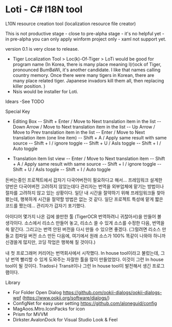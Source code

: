 #  Loti - C# I18N tool
L10N resource creation tool (localization resource file creator)

This is not productive stage - close to pre-alpha stage - it's no helpful yet - in pre-alpha you can only apply winform project only - xaml not support yet.

version 0.1 is very close to release.

- Tiger Localization Tool > Loc(k)-Of-Tiger > LoTi would be good for program name (In Korea, there is many place meaning l(r)ock of Tiger, pronounced BumBaWi, it's another candidate. I like that names calling country memory. Once there were many tigers in Korean, there are many place related tiger. Japanese invadors kill them all, then replacing killer position. )
- Nsis would be installer for Loti. 

Idears
-See TODO

Special Key
- Editing Box
-- Shift + Enter / Move to Next translation item in the list
-- Down Arrow / Move to Next translation item in the list
-- Up Arrow / Move to Prev translation item in the list
-- Enter / Move to Next translation item (one line item)
-- Shift + A / Apply same result with same source
-- Shift + I / ignore toggle
-- Shift + U / AsIs toggle
-- Shift + I / Auto toggle

- Translation item list view
-- Enter / Move to Next translation item
-- Shift + A / Apply same result with same source
-- Shift + I / ignore toggle
-- Shift + U / AsIs toggle
-- Shift + I / Auto toggle


돈버는중인 프로젝트에서 갑자기 다국어버전이 필요하다고 해서... 프레임워크 설계한 양반은 다국어버전 고려하지 않았는데다 관리자는 번역을 외부업체에 맡기는 방법이나 절차를 고려하지 않고 있는 상황이다. 일단 내 시간을 절약하기 위해 프레임워크들 찾아봤는데, 행복하게 시간을 절약할 방법은 없는 것 같다. 일단 프로젝트 특성에 맡게 짧은 코드를 짰는데... 관리자가 갑자기 포기했다. 

아이디어 몇가지 나온 김에 쓸만한 툴 (TigerOCR 번역하려니 귀찮아서)을 만들어 볼 생각이다. 소스에서 리소스 만들어 놓고, 리소스 쓸 수 있게 소스를 수정한 다음, 번역을 쓱 맡긴다. 그리고는 번역 안된 버전을 다시 만들 수 있으면 좋겠다. (그럴려면 리소스 만들고 컴파일 버전 소스 만든 다음에, 여기에서 원래 소스가 100% 똑같이 나와야 하니까 신경쓸게 많지만, 코딩 작업은 행복해 질 것이다.)

내 첫 프로그래머 커리어는 번역회사에서 시작했다. In house tool이라고 불렀는데, 그냥 번역 빨리할 수 있게 도와주는 자잘한 툴을 많이 만들었었다. 이것이 그런 In house tool이 될 것이다. Trados나 Transit이나 그런 In house tool이 발전해서 생긴 프로그램이다. 

Library
- For Folder Open Dialog  https://github.com/ookii-dialogs/ookii-dialogs-wpf (https://www.ookii.org/software/dialogs/)
- ConfigNet for easy user setting https://github.com/aloneguid/config
- MagAoos.Mtro.IconPacks for icon
- Prism for MVVM
- Dirkster.AvalonDock for Visual Studio Look & Feel
